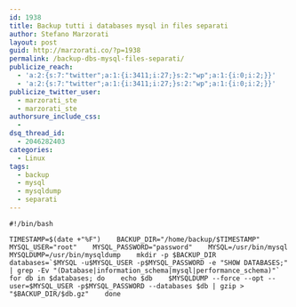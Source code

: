 ```yaml
---
id: 1938
title: Backup tutti i databases mysql in files separati
author: Stefano Marzorati
layout: post
guid: http://marzorati.co/?p=1938
permalink: /backup-dbs-mysql-files-separati/
publicize_reach:
  - 'a:2:{s:7:"twitter";a:1:{i:3411;i:27;}s:2:"wp";a:1:{i:0;i:2;}}'
  - 'a:2:{s:7:"twitter";a:1:{i:3411;i:27;}s:2:"wp";a:1:{i:0;i:2;}}'
publicize_twitter_user:
  - marzorati_ste
  - marzorati_ste
authorsure_include_css:
  - 
dsq_thread_id:
  - 2046282403
categories:
  - Linux
tags:
  - backup
  - mysql
  - mysqldump
  - separati
---
```

`#!/bin/bash`

``TIMESTAMP=$(date +"%F")   
BACKUP_DIR="/home/backup/$TIMESTAMP"   
MYSQL_USER="root"   
MYSQL_PASSWORD="password"   
MYSQL=/usr/bin/mysql   
MYSQLDUMP=/usr/bin/mysqldump   
mkdir -p $BACKUP_DIR   
databases=`$MYSQL -u$MYSQL_USER -p$MYSQL_PASSWORD -e "SHOW DATABASES;" | grep -Ev "(Database|information_schema|mysql|performance_schema)"`   
for db in $databases; do   
echo $db   
$MYSQLDUMP --force --opt --user=$MYSQL_USER -p$MYSQL_PASSWORD --databases $db | gzip > "$BACKUP_DIR/$db.gz"   
done``